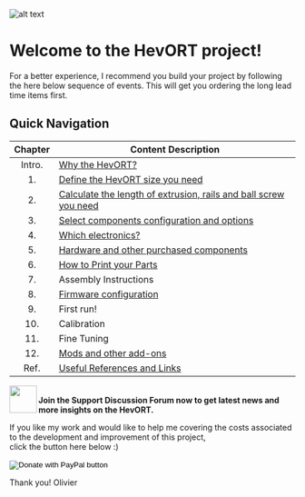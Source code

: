 
![alt text](https://github.com/MirageC79/HevORT/blob/master/images/Coverflat.png?raw=true)
# Welcome to the HevORT project!
For a better experience, I recommend you build your project by following the here below sequence of events.  This will get you ordering the long lead time items first.  

## Quick Navigation

Chapter|Content Description
 :---: |-------------------
Intro.|[Why the HevORT?](/intro.md)
1.|[Define the HevORT size you need](/definesize.md)
2.|[Calculate the length of extrusion, rails and ball screw you need](/framecalculator.md)
3.|[Select components configuration and options](/componentselection.md)
4.|[Which electronics?](/electronics.md)
5.|[Hardware and other purchased components](purchased)
6.|[How to Print your Parts](/howtoprint.md)
7.|Assembly Instructions
8.|[Firmware configuration](/firmwaresettings.md)
9.|First run!
10.|Calibration
11.|Fine Tuning
12.|[Mods and other add-ons](modsandmore)
Ref.|[Useful References and Links](/usefulref.md)



<a href="https://forums.hevort.com/index.php"><img src="https://github.com/MirageC79/HevORT/blob/master/images/HevORT%20Logo.png?raw=true" align="left" height="48" width="48" ></a>  
**Join the Support Discussion Forum now to get latest news and more insights on the HevORT.**  

If you like my work and would like to help me covering the costs associated to the development and improvement of this project, <br>
click the button here below :)

<form action="https://www.paypal.com/cgi-bin/webscr" method="post" target="_top">
<input type="hidden" name="cmd" value="_s-xclick" />
<input type="hidden" name="hosted_button_id" value="LYP98YKUSLXN2" />
<input type="image" src="https://www.paypalobjects.com/en_US/i/btn/btn_donateCC_LG.gif" border="0" name="submit" title="PayPal - The safer, easier way to pay online!" alt="Donate with PayPal button" />
<img alt="" border="0" src="https://www.paypal.com/en_CA/i/scr/pixel.gif" width="1" height="1" />
</form>

Thank you!
Olivier




